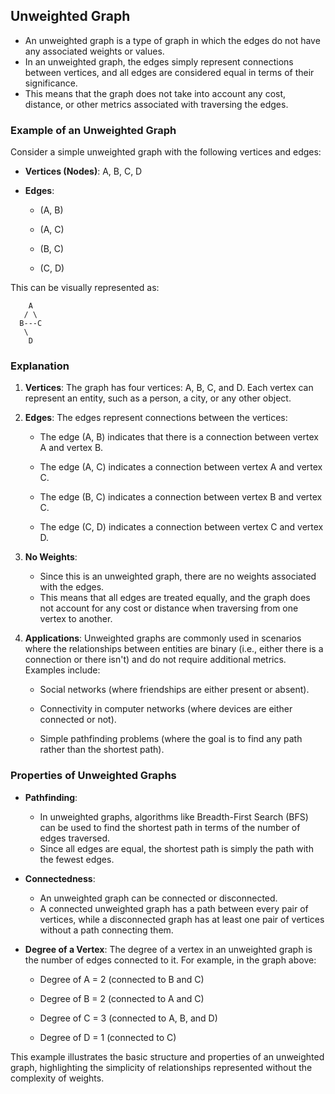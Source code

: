 ## Unweighted Graph

- An unweighted graph is a type of graph in which the edges do not have any associated weights or values. 
- In an unweighted graph, the edges simply represent connections between vertices, and all edges are considered equal in terms of their significance. 
- This means that the graph does not take into account any cost, distance, or other metrics associated with traversing the edges.

### Example of an Unweighted Graph

Consider a simple unweighted graph with the following vertices and edges:

*   **Vertices (Nodes)**: A, B, C, D
    
*   **Edges**:
    
    *   (A, B)
        
    *   (A, C)
        
    *   (B, C)
        
    *   (C, D)
        

This can be visually represented as:
```shell
    A
   / \
  B---C
   \
    D
```

### Explanation

1.  **Vertices**: The graph has four vertices: A, B, C, and D. Each vertex can represent an entity, such as a person, a city, or any other object.
    
2.  **Edges**: The edges represent connections between the vertices:
    
    *   The edge (A, B) indicates that there is a connection between vertex A and vertex B.
        
    *   The edge (A, C) indicates a connection between vertex A and vertex C.
        
    *   The edge (B, C) indicates a connection between vertex B and vertex C.
        
    *   The edge (C, D) indicates a connection between vertex C and vertex D.
        
3.  **No Weights**: 
    -   Since this is an unweighted graph, there are no weights associated with the edges. 
    -   This means that all edges are treated equally, and the graph does not account for any cost or distance when traversing from one vertex to another.
    
4.  **Applications**: Unweighted graphs are commonly used in scenarios where the relationships between entities are binary (i.e., either there is a connection or there isn't) and do not require additional metrics. Examples include:
    
    *   Social networks (where friendships are either present or absent).
        
    *   Connectivity in computer networks (where devices are either connected or not).
        
    *   Simple pathfinding problems (where the goal is to find any path rather than the shortest path).
        

### Properties of Unweighted Graphs

*   **Pathfinding**: 
    - In unweighted graphs, algorithms like Breadth-First Search (BFS) can be used to find the shortest path in terms of the number of edges traversed. 
    - Since all edges are equal, the shortest path is simply the path with the fewest edges.
    
*   **Connectedness**: 
    - An unweighted graph can be connected or disconnected. 
    - A connected unweighted graph has a path between every pair of vertices, while a disconnected graph has at least one pair of vertices without a path connecting them.
    
*   **Degree of a Vertex**: The degree of a vertex in an unweighted graph is the number of edges connected to it. For example, in the graph above:
    
    *   Degree of A = 2 (connected to B and C)
        
    *   Degree of B = 2 (connected to A and C)
        
    *   Degree of C = 3 (connected to A, B, and D)
        
    *   Degree of D = 1 (connected to C)
        

This example illustrates the basic structure and properties of an unweighted graph, highlighting the simplicity of relationships represented without the complexity of weights.
